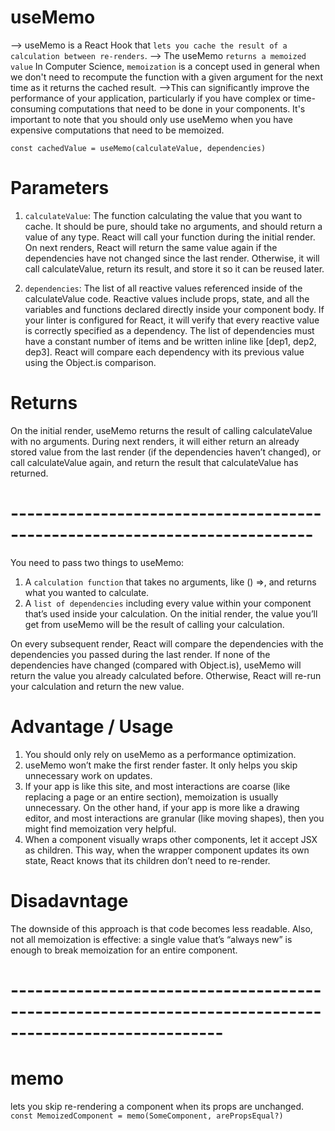 # useMemo
--> useMemo is a React Hook that `lets you cache the result of a calculation between re-renders`.
--> The useMemo `returns a memoized value`
    In Computer Science, `memoization` is a concept used in general when we don't need to recompute the function with a given argument for the next time as it returns the cached result.
-->This can significantly improve the performance of your application, particularly if you have complex or time-consuming computations that need to be done in your components. It's important to note that you should only use useMemo when you have expensive computations that need to be memoized.

`const cachedValue = useMemo(calculateValue, dependencies)`

# Parameters 
1. `calculateValue`: The function calculating the value that you want to cache. It should be pure, should take no arguments, and should return a value of any type. React will call your function during the initial render. On next renders, React will return the same value again if the dependencies have not changed since the last render. Otherwise, it will call calculateValue, return its result, and store it so it can be reused later.

2. `dependencies`: The list of all reactive values referenced inside of the calculateValue code. Reactive values include props, state, and all the variables and functions declared directly inside your component body. If your linter is configured for React, it will verify that every reactive value is correctly specified as a dependency. The list of dependencies must have a constant number of items and be written inline like [dep1, dep2, dep3]. React will compare each dependency with its previous value using the Object.is comparison.

# Returns 
On the initial render, useMemo returns the result of calling calculateValue with no arguments.
During next renders, it will either return an already stored value from the last render (if the dependencies haven’t changed), or call calculateValue again, and return the result that calculateValue has returned.

# ---------------------------------------------------------------------------
You need to pass two things to useMemo:

1. A `calculation function` that takes no arguments, like () =>, and returns what you wanted to calculate.
2. A `list of dependencies` including every value within your component that’s used inside your calculation.
On the initial render, the value you’ll get from useMemo will be the result of calling your calculation.

On every subsequent render, React will compare the dependencies with the dependencies you passed during the last render. If none of the dependencies have changed (compared with Object.is), useMemo will return the value you already calculated before. Otherwise, React will re-run your calculation and return the new value.

# Advantage / Usage
1. You should only rely on useMemo as a performance optimization.
2. useMemo won’t make the first render faster. It only helps you skip unnecessary work on updates.
3. If your app is like this site, and most interactions are coarse (like replacing a page or an entire section), memoization is usually unnecessary. On the other hand, if your app is more like a drawing editor, and most interactions are granular (like moving shapes), then you might find memoization very helpful.
4. When a component visually wraps other components, let it accept JSX as children. This way, when the wrapper component updates its own state, React knows that its children don’t need to re-render.

# Disadavntage
The downside of this approach is that code becomes less readable. Also, not all memoization is effective: a single value that’s “always new” is enough to break memoization for an entire component.


# ------------------------------------------------------------------------------------------------------
# memo 
lets you skip re-rendering a component when its props are unchanged.
`const MemoizedComponent = memo(SomeComponent, arePropsEqual?)`